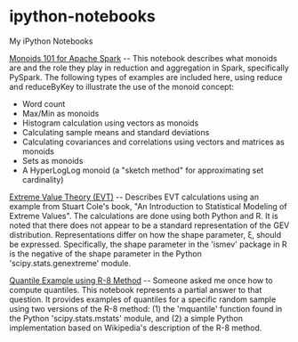 # ipython-notebooks
My iPython Notebooks

[Monoids 101 for Apache Spark](http://nbviewer.ipython.org/gist/alreich/132e9bd0a396168aa1d0) -- This notebook describes what monoids are and the role they play in reduction and aggregation in Spark, specifically PySpark.  The following types of examples are included here, using reduce and reduceByKey to illustrate the use of the monoid concept:
* Word count
* Max/Min as monoids
* Histogram calculation using vectors as monoids
* Calculating sample means and standard deviations
* Calculating covariances and correlations using vectors and matrices as monoids
* Sets as monoids
* A HyperLogLog monoid (a "sketch method" for approximating set cardinality)

[Extreme Value Theory (EVT)](http://nbviewer.ipython.org/gist/alreich/8854279) -- Describes EVT calculations using an example from Stuart Cole's book, "An Introduction to Statistical Modeling of Extreme Values".  The calculations are done using both Python and R.  It is noted that there does not appear to be a standard representation of the GEV distribution. Representations differ on how the shape parameter, ξ, should be expressed. Specifically, the shape parameter in the 'ismev' package in R is the negative of the shape parameter in the Python 'scipy.stats.genextreme' module.

[Quantile Example using R-8 Method](http://nbviewer.ipython.org/gist/alreich/8984544) -- Someone asked me once how to compute quantiles. This notebook represents a partial answer to that question.  It provides examples of quantiles for a specific random sample using two versions of the R-8 method: (1) the 'mquantile' function found in the Python 'scipy.stats.mstats' module, and (2) a simple Python implementation based on Wikipedia's description of the R-8 method.

